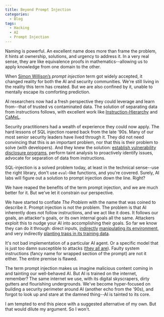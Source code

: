 ```yaml
---
title: Beyond Prompt Injection
categories:
  - Blog
tags:
  - Hacking
  - AI
  - Prompt Injection
---
```


Naming is powerful. An excellent name does more than frame the problem, it hints at ownership, solutions, and urgency to address it. 
In a very real sense, they are like equivalence proofs in mathematics--allowing us to apply knowledge from one domain to the other.

When [Simon Willison’s](https://simonwillison.net/2022/Sep/12/prompt-injection/) _prompt injection_ term got widely accepted, it changed reality for both the AI and security communities. 
We're still living in the reality this term has created.
But we are also confined by it, unable to mentally escape its comforting prediction.

AI researchers now had a fresh perspective they could leverage and learn from--that of trusted vs contaminated data. 
The solution of separating data from instructions follows, with excellent work like
[Instruction-Hierarchy](https://arxiv.org/abs/2404.13208) and [CaMeL](https://arxiv.org/abs/2503.18813).

Security practitioners had a wealth of experience they could now apply.
The hard lessons of SQL injection roared back from the late '90s.
Many of our most senior security leaders have lived through it. 
They did not need convincing that this is an important problem, nor that this is their problem to solve (with developers).
And they knew the solution: [establish vulnerability disclosure programs](https://www.mbgsec.com/blog/there-is-nothing-responsible-about-disclosure-of/), perform taint analysis to proactively identify issues, advocate for separation of data from instructions.

SQL-injection is a solved problem today, at least in the technical sense--use the right library, don't use `eval`-like functions, and you're covered.
Surely, AI labs will figure out a solution to prompt injection down the line. Right?

We have reaped the benefits of the term prompt injection, and we are much better for it.
But we’ve let it constrain our perspective.

We have started to conflate _The Problem_ with the name that was coined to describe it.
Prompt injection is not the problem.
The problem is that AI inherently does not follow instructions, and we act like it does.
It follows our goals, an attacker's goals, or its own internal goals all the same.
Attackers exploit this to nudge your AI into accomplishing their goals.
So far we know they can do it through: 
direct inputs, 
[indirectly](https://arxiv.org/abs/2302.12173) [manipulating its environment](https://www.youtube.com/watch?v=FH6P288i2PE), 
and very indirectly [planting traps in its training data](https://x.com/tallmetommy/status/1902915877017985260).

It's not bad implementation of a particular AI agent.
Or a specific model that is just too damn susceptible to attacks ([they all are](https://x.com/elder_plinius)).
Faulty system instructions (fancy name for wrapped section of the prompt) are not it either.
The entire premise is flawed.

The term prompt injection makes us imagine malicious content coming in and tainting our well-behaved AI.
But AI is trained on the internet, remember?
The same internet we use, with its digital skyscrapers, dirty gutters and flourishing undergrounds.
We've become hyper-focused on building a security perimeter around AI (another echo from the '90s), 
and forgot to look up and stare at the damned thing--AI is tainted to its core.

I am tempted to end this piece with a suggested alternative of my own.
But that would dilute my argument.
So I won't.